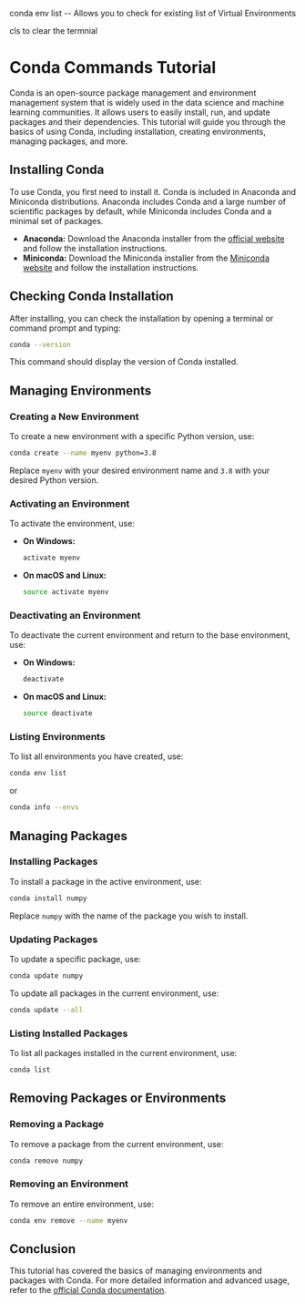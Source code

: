 conda env list -- Allows you to check for existing list of Virtual Environments 

cls to clear the termnial

# Conda Commands Tutorial

Conda is an open-source package management and environment management system that is widely used in the data science and machine learning communities. It allows users to easily install, run, and update packages and their dependencies. This tutorial will guide you through the basics of using Conda, including installation, creating environments, managing packages, and more.

## Installing Conda

To use Conda, you first need to install it. Conda is included in Anaconda and Miniconda distributions. Anaconda includes Conda and a large number of scientific packages by default, while Miniconda includes Conda and a minimal set of packages.

- **Anaconda:** Download the Anaconda installer from the [official website](https://www.anaconda.com/products/distribution) and follow the installation instructions.
- **Miniconda:** Download the Miniconda installer from the [Miniconda website](https://docs.conda.io/en/latest/miniconda.html) and follow the installation instructions.

## Checking Conda Installation

After installing, you can check the installation by opening a terminal or command prompt and typing:

```bash
conda --version
```

This command should display the version of Conda installed.

## Managing Environments

### Creating a New Environment

To create a new environment with a specific Python version, use:

```bash
conda create --name myenv python=3.8
```

Replace `myenv` with your desired environment name and `3.8` with your desired Python version.

### Activating an Environment

To activate the environment, use:

- **On Windows:**
  ```bash
  activate myenv
  ```
- **On macOS and Linux:**
  ```bash
  source activate myenv
  ```

### Deactivating an Environment

To deactivate the current environment and return to the base environment, use:

- **On Windows:**
  ```bash
  deactivate
  ```
- **On macOS and Linux:**
  ```bash
  source deactivate
  ```

### Listing Environments

To list all environments you have created, use:

```bash
conda env list
```

or

```bash
conda info --envs
```

## Managing Packages

### Installing Packages

To install a package in the active environment, use:

```bash
conda install numpy
```

Replace `numpy` with the name of the package you wish to install.

### Updating Packages

To update a specific package, use:

```bash
conda update numpy
```

To update all packages in the current environment, use:

```bash
conda update --all
```

### Listing Installed Packages

To list all packages installed in the current environment, use:

```bash
conda list
```

## Removing Packages or Environments

### Removing a Package

To remove a package from the current environment, use:

```bash
conda remove numpy
```

### Removing an Environment

To remove an entire environment, use:

```bash
conda env remove --name myenv
```

## Conclusion

This tutorial has covered the basics of managing environments and packages with Conda. For more detailed information and advanced usage, refer to the [official Conda documentation](https://docs.conda.io/projects/conda/en/latest/).